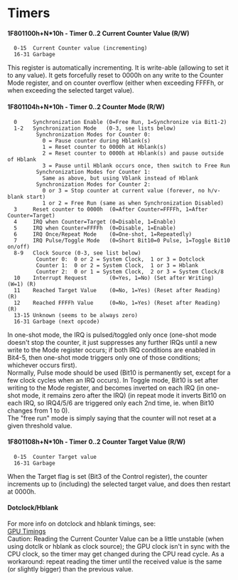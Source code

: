 #   Timers
#### 1F801100h+N\*10h - Timer 0..2 Current Counter Value (R/W)
```
  0-15  Current Counter value (incrementing)
  16-31 Garbage
```
This register is automatically incrementing. It is write-able (allowing to set
it to any value). It gets forcefully reset to 0000h on any write to the Counter
Mode register, and on counter overflow (either when exceeding FFFFh, or when
exceeding the selected target value).<br/>

#### 1F801104h+N\*10h - Timer 0..2 Counter Mode (R/W)
```
  0     Synchronization Enable (0=Free Run, 1=Synchronize via Bit1-2)
  1-2   Synchronization Mode   (0-3, see lists below)
         Synchronization Modes for Counter 0:
           0 = Pause counter during Hblank(s)
           1 = Reset counter to 0000h at Hblank(s)
           2 = Reset counter to 0000h at Hblank(s) and pause outside of Hblank
           3 = Pause until Hblank occurs once, then switch to Free Run
         Synchronization Modes for Counter 1:
           Same as above, but using Vblank instead of Hblank
         Synchronization Modes for Counter 2:
           0 or 3 = Stop counter at current value (forever, no h/v-blank start)
           1 or 2 = Free Run (same as when Synchronization Disabled)
  3     Reset counter to 0000h  (0=After Counter=FFFFh, 1=After Counter=Target)
  4     IRQ when Counter=Target (0=Disable, 1=Enable)
  5     IRQ when Counter=FFFFh  (0=Disable, 1=Enable)
  6     IRQ Once/Repeat Mode    (0=One-shot, 1=Repeatedly)
  7     IRQ Pulse/Toggle Mode   (0=Short Bit10=0 Pulse, 1=Toggle Bit10 on/off)
  8-9   Clock Source (0-3, see list below)
         Counter 0:  0 or 2 = System Clock,  1 or 3 = Dotclock
         Counter 1:  0 or 2 = System Clock,  1 or 3 = Hblank
         Counter 2:  0 or 1 = System Clock,  2 or 3 = System Clock/8
  10    Interrupt Request       (0=Yes, 1=No) (Set after Writing)    (W=1) (R)
  11    Reached Target Value    (0=No, 1=Yes) (Reset after Reading)        (R)
  12    Reached FFFFh Value     (0=No, 1=Yes) (Reset after Reading)        (R)
  13-15 Unknown (seems to be always zero)
  16-31 Garbage (next opcode)
```
In one-shot mode, the IRQ is pulsed/toggled only once (one-shot mode doesn't
stop the counter, it just suppresses any further IRQs until a new write to the
Mode register occurs; if both IRQ conditions are enabled in Bit4-5, then
one-shot mode triggers only one of those conditions; whichever occurs first).<br/>
Normally, Pulse mode should be used (Bit10 is permanently set, except for a few
clock cycles when an IRQ occurs). In Toggle mode, Bit10 is set after writing to
the Mode register, and becomes inverted on each IRQ (in one-shot mode, it
remains zero after the IRQ) (in repeat mode it inverts Bit10 on each IRQ, so
IRQ4/5/6 are triggered only each 2nd time, ie. when Bit10 changes from 1 to 0).<br/>
The "free run" mode is simply saying that the counter will not reset at a given threshold value.

#### 1F801108h+N\*10h - Timer 0..2 Counter Target Value (R/W)
```
  0-15  Counter Target value
  16-31 Garbage
```
When the Target flag is set (Bit3 of the Control register), the counter
increments up to (including) the selected target value, and does then restart
at 0000h.<br/>

#### Dotclock/Hblank
For more info on dotclock and hblank timings, see:<br/>
[GPU Timings](graphicsprocessingunitgpu.md#gpu-timings)<br/>
Caution: Reading the Current Counter Value can be a little unstable (when using
dotclk or hblank as clock source); the GPU clock isn't in sync with the CPU
clock, so the timer may get changed during the CPU read cycle. As a workaround:
repeat reading the timer until the received value is the same (or slightly
bigger) than the previous value.<br/>
